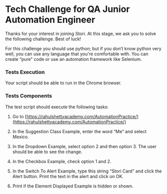 # Tech Challenge for QA Junior Automation Engineer


Thanks for your interest in joining Stori. At this stage, we ask you to solve the following challenge. Best of luck!

For this challenge you should use python; but if you don’t know python very well, you can use any language that you're comfortable with. You can create “pure” code or use an automation framework like Selenium. 


### Tests Execution
Your script should be able to run in the Chrome browser.


### Tests Components
The test script should execute the following tasks:

1. Go to [https://rahulshettyacademy.com/AutomationPractice/](https://rahulshettyacademy.com/AutomationPractice/)

2. In the Suggestion Class Example, enter the word “Me” and select Mexico.

3. In the Dropdown Example, select option 2 and then option 3. The user should be able to see the change.

4. In the Checkbox Example, check option 1 and 2.

5. In the Switch To Alert Example, type this string “Stori Card” and click the Alert button. Print the text in the alert and click on OK.

6. Print if the Element Displayed Example is hidden or shown.
